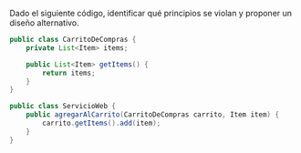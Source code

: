 Dado el siguiente código, identificar qué principios se violan y proponer un diseño alternativo.

```java
public class CarritoDeCompras {
    private List<Item> items;

    public List<Item> getItems() {
        return items;
    }
}

public class ServicioWeb {
    public agregarAlCarrito(CarritoDeCompras carrito, Item item) {
        carrito.getItems().add(item);
    }
}
```
